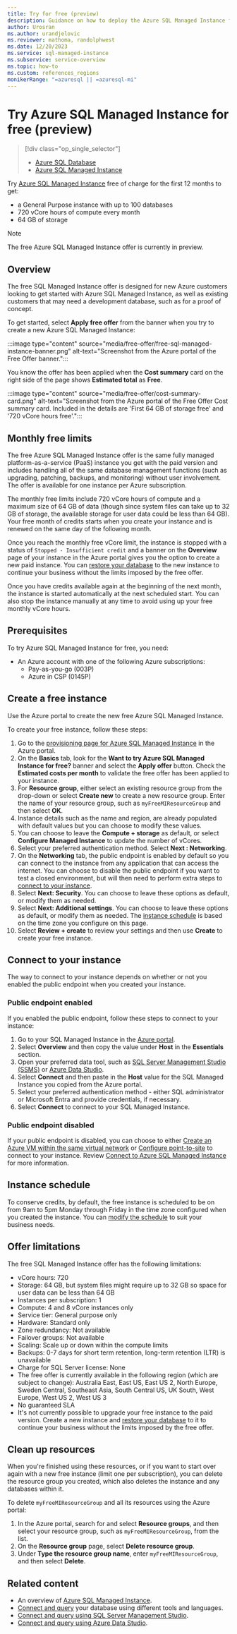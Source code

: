 ```yaml
---
title: Try for free (preview)
description: Guidance on how to deploy the Azure SQL Managed Instance free offer.
author: Urosran
ms.author: urandjelovic
ms.reviewer: mathoma, randolphwest
ms.date: 12/20/2023
ms.service: sql-managed-instance
ms.subservice: service-overview
ms.topic: how-to
ms.custom: references_regions
monikerRange: "=azuresql || =azuresql-mi"
---
```

# Try Azure SQL Managed Instance for free (preview)

> [!div class="op_single_selector"]
> * [Azure SQL Database](../database/free-offer.md?view=azuresql&preserve-view=true)
> * [Azure SQL Managed Instance](free-offer.md?view=azuresql&preserve-view=true)

Try [Azure SQL Managed Instance](sql-managed-instance-paas-overview.md) free of charge for the first 12 months to get: 

- a General Purpose instance with up to 100 databases
- 720 vCore hours of compute every month 
- 64 GB of storage

> [!NOTE]
> The free Azure SQL Managed Instance offer is currently in preview.

## Overview

The free SQL Managed Instance offer is designed for new Azure customers looking to get started with Azure SQL Managed Instance, as well as existing customers that may need a development database, such as for a proof of concept.

To get started, select **Apply free offer** from the banner when you try to create a new Azure SQL Managed Instance: 

:::image type="content" source="media/free-offer/free-sql-managed-instance-banner.png" alt-text="Screenshot from the Azure portal of the Free Offer banner.":::

You know the offer has been applied when the **Cost summary** card on the right side of the page shows **Estimated total** as **Free**.

:::image type="content" source="media/free-offer/cost-summary-card.png" alt-text="Screenshot from the Azure portal of the Free Offer Cost summary card. Included in the details are 'First 64 GB of storage free' and '720 vCore hours free'.":::

## Monthly free limits

The free Azure SQL Managed Instance offer is the same fully managed platform-as-a-service (PaaS) instance you get with the paid version and includes handling all of the same database management functions (such as upgrading, patching, backups, and monitoring) without user involvement. The offer is available for one instance per Azure subscription.

The monthly free limits include 720 vCore hours of compute and a maximum size of 64 GB of data (though since system files can take up to 32 GB of storage, the available storage for user data could be less than 64 GB). Your free month of credits starts when you create your instance and is renewed on the same day of the following month. 

Once you reach the monthly free vCore limit, the instance is stopped with a status of `Stopped - Insufficient credit` and a banner on the **Overview** page of your instance in the Azure portal gives you the option to create a new paid instance. You can [restore your database](point-in-time-restore.md?#restore-an-existing-database) to the new instance to continue your business without the limits imposed by the free offer. 

Once you have credits available again at the beginning of the next month, the instance is started automatically at the next scheduled start. You can also stop the instance manually at any time to avoid using up your free monthly vCore hours. 


## Prerequisites

To try Azure SQL Managed Instance for free, you need:

- An Azure account with one of the following Azure subscriptions: 
   - Pay-as-you-go (003P)
   - Azure in CSP (0145P)


## Create a free instance

Use the Azure portal to create the new free Azure SQL Managed Instance.

To create your free instance, follow these steps:

1. Go to the [provisioning page for Azure SQL Managed Instance](https://portal.azure.com/#create/Microsoft.SQLManagedInstance) in the Azure portal. 
1. On the **Basics** tab, look for the **Want to try Azure SQL Managed Instance for free?** banner and select the **Apply offer** button. Check the **Estimated costs per month** to validate the free offer has been applied to your instance. 
1. For **Resource group**, either select an existing resource group from the drop-down or select **Create new** to create a new resource group. Enter the name of your resource group, such as `myFreeMIResourceGroup` and then select **OK**. 
1. Instance details such as the name and region, are already populated with default values but you can choose to modify these values.  
1. You can choose to leave the **Compute + storage** as default, or select **Configure Managed Instance** to update the number of vCores. 
1. Select your preferred authentication method. Select **Next : Networking**.
1. On the **Networking** tab, the public endpoint is enabled by default so you can connect to the instance from any application that can access the internet. You can choose to disable the public endpoint if you want to test a closed environment, but will then need to perform extra steps to [connect to your instance](#connect-to-your-instance). 
1. Select **Next: Security**. You can choose to leave these options as default, or modify them as needed.
1. Select **Next: Additional settings**. You can choose to leave these options as default, or modify them as needed. The [instance schedule](#instance-schedule) is based on the time zone you configure on this page. 
1. Select **Review + create** to review your settings and then use **Create** to create your free instance. 


## Connect to your instance 

The way to connect to your instance depends on whether or not you enabled the public endpoint when you created your instance. 

### Public endpoint enabled

If you enabled the public endpoint, follow these steps to connect to your instance: 

1. Go to your SQL Managed Instance in the [Azure portal](https://portal.azure.com). 
1. Select **Overview** and then copy the value under **Host** in the **Essentials** section.
1. Open your preferred data tool, such as [SQL Server Management Studio (SSMS)](/sql/ssms/download-sql-server-management-studio-ssms) or [Azure Data Studio](/azure-data-studio/download-azure-data-studio).
1. Select **Connect** and then paste in the **Host** value for the SQL Managed Instance you copied from the Azure portal. 
1. Select your preferred authentication method - either SQL administrator or Microsoft Entra and provide credentials, if necessary. 
1. Select **Connect** to connect to your SQL Managed Instance. 

### Public endpoint disabled 

If your public endpoint is disabled, you can choose to either [Create an Azure VM within the same virtual network](connect-vm-instance-configure.md) or [Configure point-to-site](point-to-site-p2s-configure.md) to connect to your instance. Review [Connect to Azure SQL Managed Instance](connect-application-instance.md) for more information. 

## Instance schedule

To conserve credits, by default, the free instance is scheduled to be on from 9am to 5pm Monday through Friday in the time zone configured when you created the instance. You can [modify the schedule](instance-stop-start-how-to.md) to suit your business needs. 

## Offer limitations

The free SQL Managed Instance offer has the following limitations: 

- vCore hours: 720
- Storage: 64 GB, but system files might require up to 32 GB so space for user data can be less than 64 GB
- Instances per subscription: 1
- Compute: 4 and 8 vCore instances only
- Service tier: General purpose only
- Hardware: Standard only
- Zone redundancy: Not available
- Failover groups: Not available
- Scaling: Scale up or down within the compute limits
- Backups: 0-7 days for short term retention, long-term retention (LTR) is unavailable
- Charge for SQL Server license: None
- The free offer is currently available in the following region (which are subject to change): Australia East, East US, East US 2, North Europe, Sweden Central, Southeast Asia, South Central US, UK South, West Europe, West US 2, West US 3
- No guaranteed SLA
- It's not currently possible to upgrade your free instance to the paid version. Create a new instance and [restore your database](point-in-time-restore.md?#restore-an-existing-database) to it to continue your business without the limits imposed by the free offer. 


## Clean up resources

When you're finished using these resources, or if you want to start over again with a new free instance (limit one per subscription), you can delete the resource group you created, which also deletes the instance and any databases within it.

To delete `myFreeMIResourceGroup` and all its resources using the Azure portal:

1. In the Azure portal, search for and select **Resource groups**, and then select your resource group, such as `myFreeMIResourceGroup`, from the list.
2. On the **Resource group** page, select **Delete resource group**.
3. Under **Type the resource group name**, enter `myFreeMIResourceGroup`, and then select **Delete**.


## Related content

- An overview of [Azure SQL Managed Instance](sql-managed-instance-paas-overview.md).
- [Connect and query](../database/connect-query-content-reference-guide.md) your database using different tools and languages.
- [Connect and query using SQL Server Management Studio](../database/connect-query-ssms.md).
- [Connect and query using Azure Data Studio](/sql/azure-data-studio/quickstart-sql-database).
